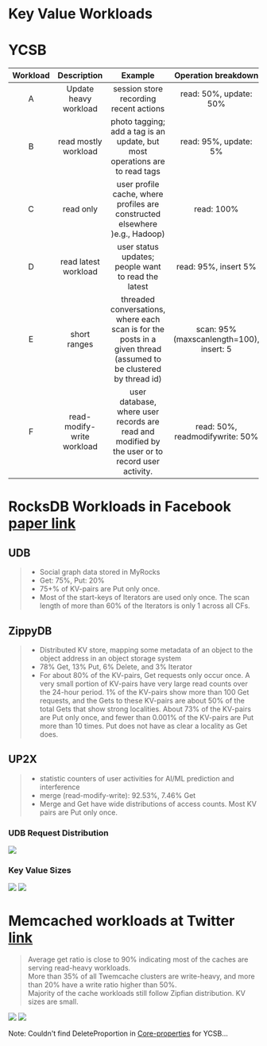# Key Value Workloads


# YCSB
| Workload | Description | Example | Operation breakdown|
| :------: | :--: | :-----------: | :-----------: |
| A     | Update heavy workload | session store recording recent actions        | read: 50%, update: 50% |
| B     | read mostly workload | photo tagging;  add a tag is an update, but most operations are to read tags        | read: 95%, update: 5%  | 
| C     | read only | user profile cache, where profiles are constructed elsewhere )e.g., Hadoop)        | read: 100% |
| D     | read latest workload | user status updates; people want to read the latest        | read: 95%, insert  5%|
| E  | short ranges |    threaded conversations, where each scan is for the posts in a given thread (assumed to be clustered by thread id)     | scan: 95% (maxscanlength=100), insert: 5|
| F  | read-modify-write workload |  user database, where user records are read and modified by the user or to record user activity.      | read: 50%, readmodifywrite: 50%|

# RocksDB Workloads in Facebook [paper link][rocksdb@fb]

## UDB
> * Social graph data stored in MyRocks  
> * Get: 75%, Put: 20%   
> * 75+% of KV-pairs are Put only once.    
> * Most of the start-keys of Iterators are used only once. The scan length of more than 60% of the Iterators is only 1 across all CFs.

## ZippyDB
> * Distributed KV store, mapping some metadata of an object to the object address in an object storage system  
> * 78% Get, 13% Put, 6% Delete, and 3% Iterator  
> * For about 80% of the KV-pairs, Get requests only occur once. A very small portion of KV-pairs have very large read counts over the 24-hour period. 1% of the KV-pairs show more than 100 Get requests, and the Gets to these KV-pairs are about 50% of the total Gets that show strong localities. About 73% of the KV-pairs are Put only once, and fewer than 0.001% of the KV-pairs are Put more than 10 times. Put does not have as clear a locality as Get does. 
## UP2X
> * statistic counters of user activities for AI/ML prediction and interference  
> * merge (read-modify-write): 92.53%, 7.46% Get  
> * Merge and Get have wide distributions of access counts. Most KV pairs are Put only once.

### UDB Request Distribution
![](../UDB-requests.png)

### Key Value Sizes
![](../kvsize.png)
![](../kvsize-distribution.png)


# Memcached workloads at Twitter [link][memcached@twitter]
> Average get ratio is close to 90% indicating most of the caches are serving read-heavy workloads.  
> More than 35% of all Twemcache clusters are write-heavy, and more than 20% have a write ratio higher than 50%.  
> Majority of the cache workloads still follow Zipfian distribution. 
> KV sizes are small.  

![](../twitter-kvsize.png)
![](../twitter-operations.png)

Note: Couldn't find DeleteProportion in [Core-properties][coreproperties] for YCSB...

[memcached@twitter]:https://www.usenix.org/system/files/osdi20-yang.pdf
[rocksdb@fb]: https://www.usenix.org/conference/fast20/presentation/cao-zhichao
[coreproperties]:https://github.com/brianfrankcooper/YCSB/wiki/Core-Properties
